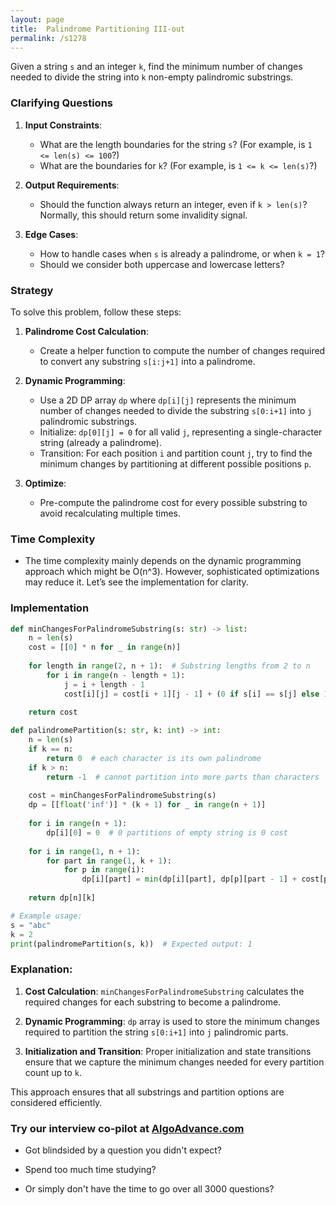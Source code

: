 ```yaml
---
layout: page
title:  Palindrome Partitioning III-out
permalink: /s1278
---
```

Given a string `s` and an integer `k`, find the minimum number of changes needed to divide the string into `k` non-empty palindromic substrings.

### Clarifying Questions
1. **Input Constraints**:
    - What are the length boundaries for the string `s`? (For example, is `1 <= len(s) <= 100`?)
    - What are the boundaries for `k`? (For example, is `1 <= k <= len(s)`?)

2. **Output Requirements**:
    - Should the function always return an integer, even if `k > len(s)`? Normally, this should return some invalidity signal.

3. **Edge Cases**:
    - How to handle cases when `s` is already a palindrome, or when `k = 1`?
    - Should we consider both uppercase and lowercase letters?

### Strategy
To solve this problem, follow these steps:

1. **Palindrome Cost Calculation**:
    - Create a helper function to compute the number of changes required to convert any substring `s[i:j+1]` into a palindrome.

2. **Dynamic Programming**:
    - Use a 2D DP array `dp` where `dp[i][j]` represents the minimum number of changes needed to divide the substring `s[0:i+1]` into `j` palindromic substrings.
    - Initialize: `dp[0][j] = 0` for all valid `j`, representing a single-character string (already a palindrome).
    - Transition: For each position `i` and partition count `j`, try to find the minimum changes by partitioning at different possible positions `p`.

3. **Optimize**:
    - Pre-compute the palindrome cost for every possible substring to avoid recalculating multiple times.

### Time Complexity
- The time complexity mainly depends on the dynamic programming approach which might be O(n^3). However, sophisticated optimizations may reduce it. Let’s see the implementation for clarity.

### Implementation

```python
def minChangesForPalindromeSubstring(s: str) -> list:
    n = len(s)
    cost = [[0] * n for _ in range(n)]
    
    for length in range(2, n + 1):  # Substring lengths from 2 to n
        for i in range(n - length + 1):
            j = i + length - 1
            cost[i][j] = cost[i + 1][j - 1] + (0 if s[i] == s[j] else 1)
            
    return cost

def palindromePartition(s: str, k: int) -> int:
    n = len(s)
    if k == n:
        return 0  # each character is its own palindrome
    if k > n:
        return -1  # cannot partition into more parts than characters
    
    cost = minChangesForPalindromeSubstring(s)
    dp = [[float('inf')] * (k + 1) for _ in range(n + 1)]
    
    for i in range(n + 1):
        dp[i][0] = 0  # 0 partitions of empty string is 0 cost
    
    for i in range(1, n + 1):
        for part in range(1, k + 1):
            for p in range(i):
                dp[i][part] = min(dp[i][part], dp[p][part - 1] + cost[p][i - 1])
    
    return dp[n][k]

# Example usage:
s = "abc"
k = 2
print(palindromePartition(s, k))  # Expected output: 1
```

### Explanation:
1. **Cost Calculation**: `minChangesForPalindromeSubstring` calculates the required changes for each substring to become a palindrome.

2. **Dynamic Programming**: `dp` array is used to store the minimum changes required to partition the string `s[0:i+1]` into `j` palindromic parts.

3. **Initialization and Transition**: Proper initialization and state transitions ensure that we capture the minimum changes needed for every partition count up to `k`.

This approach ensures that all substrings and partition options are considered efficiently.


### Try our interview co-pilot at [AlgoAdvance.com](https://algoAdvance.com)

- Got blindsided by a question you didn't expect?

- Spend too much time studying?

- Or simply don't have the time to go over all 3000 questions?

